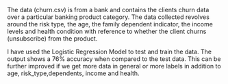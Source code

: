 The data (churn.csv) is from a bank and contains the clients churn data over a particular banking product category. 
The data collected revolves around the risk type, the age, the family dependent indicator, the income levels and health condition with reference 
to whether the client churns (unsubscribe) from the product.

I have used the Logistic Regression Model to test and train the data. The output shows a 76% accuracy when compared to the test data. This can be further improved if we get more data in general or more labels in addition to age, risk_type,dependents, income and health.
